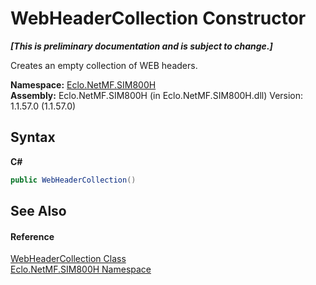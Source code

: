 # WebHeaderCollection Constructor 
 _**\[This is preliminary documentation and is subject to change.\]**_

Creates an empty collection of WEB headers.

**Namespace:**&nbsp;<a href="N_Eclo_NetMF_SIM800H">Eclo.NetMF.SIM800H</a><br />**Assembly:**&nbsp;Eclo.NetMF.SIM800H (in Eclo.NetMF.SIM800H.dll) Version: 1.1.57.0 (1.1.57.0)

## Syntax

**C#**<br />
``` C#
public WebHeaderCollection()
```


## See Also


#### Reference
<a href="T_Eclo_NetMF_SIM800H_WebHeaderCollection">WebHeaderCollection Class</a><br /><a href="N_Eclo_NetMF_SIM800H">Eclo.NetMF.SIM800H Namespace</a><br />